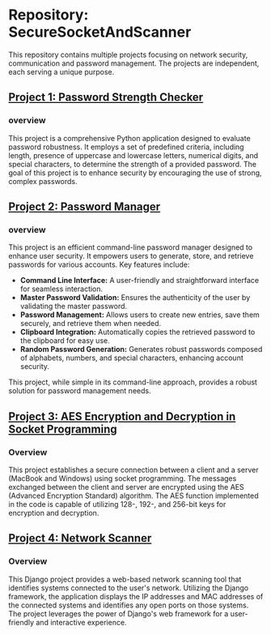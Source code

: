 # Repository: SecureSocketAndScanner

This repository contains multiple projects focusing on network security, communication and password management. The projects are independent, each serving a unique purpose.

## [Project 1: Password Strength Checker](Password_manager_checker/password_strength.py)
### overview
This project is a comprehensive Python application designed to evaluate password robustness. It employs a set of predefined criteria, including length, presence of uppercase and lowercase letters, numerical digits, and special characters, to determine the strength of a provided password. The goal of this project is to enhance security by encouraging the use of strong, complex passwords.

## [Project 2: Password Manager](Password_manager_checker/password_manager/)
### overview
This project is an efficient command-line password manager designed to enhance user security. It empowers users to generate, store, and retrieve passwords for various accounts. Key features include:

* **Command Line Interface:** A user-friendly and straightforward interface for seamless interaction.
* **Master Password Validation:** Ensures the authenticity of the user by validating the master password.
* **Password Management:** Allows users to create new entries, save them securely, and retrieve them when needed.
* **Clipboard Integration:** Automatically copies the retrieved password to the clipboard for easy use.
* **Random Password Generation:** Generates robust passwords composed of alphabets, numbers, and special characters, enhancing account security.
  
This project, while simple in its command-line approach, provides a robust solution for password management needs.


## [Project 3: AES Encryption and Decryption in Socket Programming](Cryptography)

### Overview

This project establishes a secure connection between a client and a server (MacBook and Windows) using socket programming. The messages exchanged between the client and server are encrypted using the AES (Advanced Encryption Standard) algorithm. The AES function implemented in the code is capable of utilizing 128-, 192-, and 256-bit keys for encryption and decryption.

## [Project 4: Network Scanner](Network_Scanner)

### Overview

This Django project provides a web-based network scanning tool that identifies systems connected to the user's network. Utilizing the Django framework, the application displays the IP addresses and MAC addresses of the connected systems and identifies any open ports on those systems. The project leverages the power of Django's web framework for a user-friendly and interactive experience.

